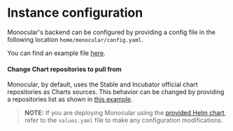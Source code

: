 # Instance configuration

Monocular's backend can be configured by providing a config file in the following location `home/monocular/config.yaml`.

You can find an example file [here](config.examples.yaml).

#### Change Chart repositories to pull from

Monocular, by default, uses the Stable and Incubator official chart repositories as Charts sources. This behavior can be changed by providing a repositories list as shown in [this example](config.examples.yaml).

> **NOTE:** If you are deploying Monocular using the [provided Helm chart](deployment.yaml), refer to the `values.yaml` file to make any configuration modifications.
